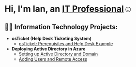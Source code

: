 <h1>Hi, I'm Ian, an <a href="https://linkedin.com/in/ian-pierrelouis">IT Professional</a>☺</h1>

<h2>👨‍💻 Information Technology Projects:</h2>

- <b>osTicket (Help Desk Ticketing System)</b>
  - [osTicket: Prerequisites and Help Desk Example](https://github.com/Ian6190/osticket-prereqs)
- <b>Deploying Active Directory in Azure</b>
  - [Setting up Active Directory and Domain](https://github.com/Ian6190/configure-ad)
  - [Adding Users and Remote Access](https://github.com/Ian6190/azure-network-protocols)

